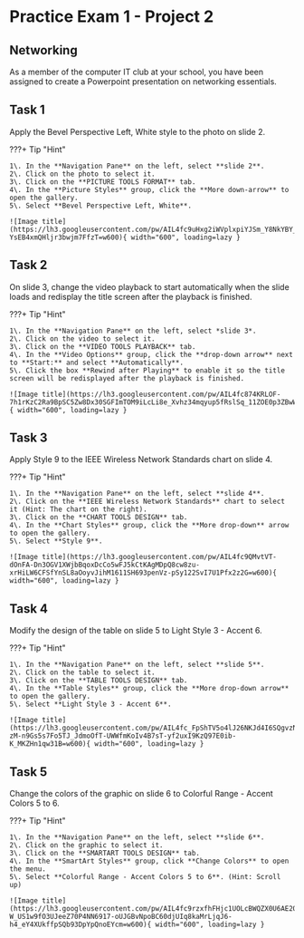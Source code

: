 # Practice Exam 1 - Project 2

## Networking
As a member of the computer IT club at your school, you have been assigned to create a Powerpoint presentation on networking essentials.  

## Task 1
 
Apply the Bevel Perspective Left, White style to the photo on slide 2.  

???+ Tip "Hint"

    1\. In the **Navigation Pane** on the left, select **slide 2**.  
    2\. Click on the photo to select it.  
    3\. Click on the **PICTURE TOOLS FORMAT** tab.  
    4\. In the **Picture Styles** group, click the **More down-arrow** to open the gallery.  
    5\. Select **Bevel Perspective Left, White**.  

    ![Image title](https://lh3.googleusercontent.com/pw/AIL4fc9uHxg2iWVplxpiYJSm_Y8NkYBY_L99OuGZmDLehi_vtmbdghKO0r6Z0TAMhnfI7caJeS7CEinO68aM1tAR9suTf1cCw-YsEB4xmQHljr3bwjm7FfzT=w600){ width="600", loading=lazy }

## Task 2

On slide 3, change the video playback to start automatically when the slide loads and redisplay the title screen after the playback is finished.  

???+ Tip "Hint"

    1\. In the **Navigation Pane** on the left, select *slide 3*.  
    2\. Click on the video to select it.  
    3\. Click on the **VIDEO TOOLS PLAYBACK** tab.  
    4\. In the **Video Options** group, click the **drop-down arrow** next to **Start:** and select **Automatically**.  
    5\. Click the box **Rewind after Playing** to enable it so the title screen will be redisplayed after the playback is finished.  

    ![Image title](https://lh3.googleusercontent.com/pw/AIL4fc874KRLOF-7h1rKzC2Ra9BpSC5Zw8Dx30SGFImTOM9iLcLi8e_Xvhz34mqyup5fRslSq_11ZOE0p3ZBwWiE8ubt5HLuxx_lvTJf_5OrDFbws0Izw_Ov=w600){ width="600", loading=lazy }

## Task 3

Apply Style 9 to the IEEE Wireless Network Standards chart on slide 4.  

???+ Tip "Hint"

    1\. In the **Navigation Pane** on the left, select **slide 4**.  
    2\. Click on the **IEEE Wireless Network Standards** chart to select it (Hint: The chart on the right).  
    3\. Click on the **CHART TOOLS DESIGN** tab.  
    4\. In the **Chart Styles** group, click the **More drop-down** arrow to open the gallery.  
    5\. Select **Style 9**.  

    ![Image title](https://lh3.googleusercontent.com/pw/AIL4fc9QMvtVT-dOnFA-Dn3OGV1XWjbBqoxDcCo5wFJ5kCtKAgMDpQ8cw8zu-xrHiLW6CFSfYnSL8aOoyvJihM1611SH693penVz-pSy122SvI7U1Pfx2z2G=w600){ width="600", loading=lazy }

## Task 4

Modify the design of the table on slide 5 to Light Style 3 - Accent 6.  

???+ Tip "Hint"

    1\. In the **Navigation Pane** on the left, select **slide 5**.  
    2\. Click on the table to select it.  
    3\. Click on the **TABLE TOOLS DESIGN** tab.  
    4\. In the **Table Styles** group, click the **More drop-down arrow** to open the gallery.  
    5\. Select **Light Style 3 - Accent 6**.  

    ![Image title](https://lh3.googleusercontent.com/pw/AIL4fc_FpShTV5o4lJ26NKJd4I6SQgvzNRL_eGxgmsvzmlGnE4-zM-n9Gs5s7Fo5TJ_JdmoOfT-UWWfmKoIv4B7sT-yf2uxI9KzQ97E0ib-K_MKZHn1qw31B=w600){ width="600", loading=lazy }

## Task 5

Change the colors of the graphic on slide 6 to Colorful Range - Accent Colors 5 to 6.  

???+ Tip "Hint"

    1\. In the **Navigation Pane** on the left, select **slide 6**.  
    2\. Click on the graphic to select it.  
    3\. Click on the **SMARTART TOOLS DESIGN** tab.  
    4\. In the **SmartArt Styles** group, click **Change Colors** to open the menu.  
    5\. Select **Colorful Range - Accent Colors 5 to 6**. (Hint: Scroll up)

    ![Image title](https://lh3.googleusercontent.com/pw/AIL4fc9rzxfhFHjc1UOLcBWQZX0U6AE2ODZC-W_US1w9fO3UJeeZ70P4NN6917-oUJGBvNpoBC60djUIq8kaMrLjqJ6-h4_eY4XUkffpSQb93DpYpQnoEYcm=w600){ width="600", loading=lazy }